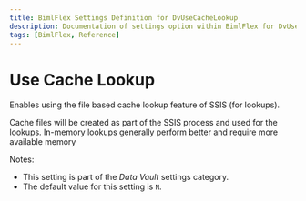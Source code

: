 ```yaml
---
title: BimlFlex Settings Definition for DvUseCacheLookup
description: Documentation of settings option within BimlFlex for DvUseCacheLookup
tags: [BimlFlex, Reference]
---
```


# Use Cache Lookup

Enables using the file based cache lookup feature of SSIS (for lookups).

Cache files will be created as part of the SSIS process and used for the lookups. In-memory lookups generally perform better and require more available memory

Notes:

* This setting is part of the *Data Vault* settings category.
* The default value for this setting is `N`.
